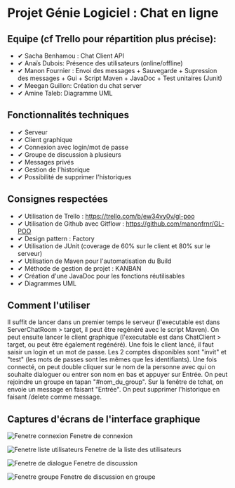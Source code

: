 # Projet Génie Logiciel : Chat en ligne

## Equipe (cf Trello pour répartition plus précise): 
* ✔ Sacha Benhamou : Chat Client API
* ✔ Anaïs Dubois: Présence des utilisateurs (online/offline)
* ✔ Manon Fournier : Envoi des messages + Sauvegarde + Supression des messages +  Gui + Script Maven + JavaDoc + Test unitaires (Junit)
* ✔ Meegan Guillon: Création du chat server
* ✔ Amine Taleb: Diagramme UML

## Fonctionnalités techniques

* ✔ Serveur
* ✔ Client graphique
* ✔ Connexion avec login/mot de passe
* ✔ Groupe de discussion à plusieurs
* ✔ Messages privés
* ✔ Gestion de l'historique
* ✔ Possibilité de supprimer l'historiques

## Consignes respectées

* ✔ Utilisation de Trello : https://trello.com/b/ew34vy0v/gl-poo
* ✔ Utilisation de Github avec Gitflow : https://github.com/manonfrnr/GL-POO
* ✔ Design pattern : Factory
* ✔ Utilisation de JUnit (coverage de 60% sur le client et 80% sur le serveur)
* ✔ Utilisation de Maven pour l'automatisation du Build
* ✔ Méthode de gestion de projet : KANBAN
* ✔ Création d'une JavaDoc pour les fonctions réutilisables
* ✔ Diagrammes UML

## Comment l'utiliser

Il suffit de lancer dans un premier temps le serveur (l'executable est dans ServerChatRoom > target, il peut être regénéré avec le script Maven). On peut ensuite lancer le client graphique (l'executable est dans ChatClient > target, ou peut être également regénéré). Une fois le client lancé, il faut saisir un login et un mot de passe. Les 2 comptes disponibles sont "invit" et "test" (les mots de passes sont les mêmes que les identifiants). Une fois connecté, on peut double cliquer sur le nom de la personne avec qui on souhaite dialoguer ou entrer son nom en bas et appuyer sur Entrée. On peut rejoindre un groupe en tapan "#nom_du_group". Sur la fenêtre de tchat, on envoie un message en faisant "Entrée". On peut supprimer l'historique en faisant /delete comme message.

## Captures d'écrans de l'interface graphique

![Fenetre connexion](https://zupimages.net/up/20/25/ss5w.png)
Fenetre de connexion

![Fenetre liste utilisateurs](https://zupimages.net/up/20/25/raxc.png)
Fenetre de la liste des utilisateurs

![Fenetre de dialogue](https://zupimages.net/up/20/25/twks.png)
Fenetre de discussion

![Fenetre groupe](https://zupimages.net/up/20/25/ezud.png)
Fenetre de discussion en groupe
